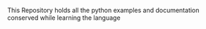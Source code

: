This Repository holds all the python examples and documentation conserved while learning the language
